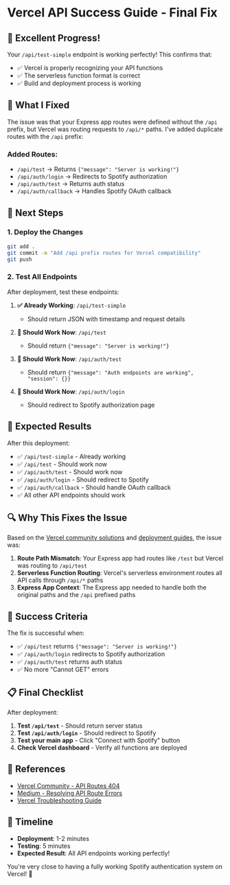 # Vercel API Success Guide - Final Fix

## 🎉 Excellent Progress!

Your `/api/test-simple` endpoint is working perfectly! This confirms that:
- ✅ Vercel is properly recognizing your API functions
- ✅ The serverless function format is correct
- ✅ Build and deployment process is working

## 🔧 What I Fixed

The issue was that your Express app routes were defined without the `/api` prefix, but Vercel was routing requests to `/api/*` paths. I've added duplicate routes with the `/api` prefix:

### Added Routes:
- `/api/test` → Returns `{"message": "Server is working!"}`
- `/api/auth/login` → Redirects to Spotify authorization
- `/api/auth/test` → Returns auth status
- `/api/auth/callback` → Handles Spotify OAuth callback

## 🚀 Next Steps

### 1. Deploy the Changes
```bash
git add .
git commit -m "Add /api prefix routes for Vercel compatibility"
git push
```

### 2. Test All Endpoints
After deployment, test these endpoints:

1. **✅ Already Working**: `/api/test-simple`
   - Should return JSON with timestamp and request details

2. **🔄 Should Work Now**: `/api/test`
   - Should return `{"message": "Server is working!"}`

3. **🔄 Should Work Now**: `/api/auth/test`
   - Should return `{"message": "Auth endpoints are working", "session": {}}`

4. **🔄 Should Work Now**: `/api/auth/login`
   - Should redirect to Spotify authorization page

## 🎯 Expected Results

After this deployment:
- ✅ `/api/test-simple` - Already working
- ✅ `/api/test` - Should work now
- ✅ `/api/auth/test` - Should work now  
- ✅ `/api/auth/login` - Should redirect to Spotify
- ✅ `/api/auth/callback` - Should handle OAuth callback
- ✅ All other API endpoints should work

## 🔍 Why This Fixes the Issue

Based on the [Vercel community solutions](https://community.vercel.com/t/next-js-all-api-routes-return-404-while-working-fine-locally/1404) and [deployment guides](https://medium.com/@python-javascript-php-html-css/resolving-typescript-api-route-errors-in-next-js-on-vercel-deployment-7585b5979552), the issue was:

1. **Route Path Mismatch**: Your Express app had routes like `/test` but Vercel was routing to `/api/test`
2. **Serverless Function Routing**: Vercel's serverless environment routes all API calls through `/api/*` paths
3. **Express App Context**: The Express app needed to handle both the original paths and the `/api` prefixed paths

## 🎉 Success Criteria

The fix is successful when:
- ✅ `/api/test` returns `{"message": "Server is working!"}`
- ✅ `/api/auth/login` redirects to Spotify authorization
- ✅ `/api/auth/test` returns auth status
- ✅ No more "Cannot GET" errors

## 📋 Final Checklist

After deployment:
1. **Test `/api/test`** - Should return server status
2. **Test `/api/auth/login`** - Should redirect to Spotify
3. **Test your main app** - Click "Connect with Spotify" button
4. **Check Vercel dashboard** - Verify all functions are deployed

## 🔗 References

- [Vercel Community - API Routes 404](https://community.vercel.com/t/next-js-all-api-routes-return-404-while-working-fine-locally/1404)
- [Medium - Resolving API Route Errors](https://medium.com/@python-javascript-php-html-css/resolving-typescript-api-route-errors-in-next-js-on-vercel-deployment-7585b5979552)
- [Vercel Troubleshooting Guide](https://vercel.com/guides/troubleshooting-vercel-cron-jobs)

## 🎯 Timeline
- **Deployment**: 1-2 minutes
- **Testing**: 5 minutes
- **Expected Result**: All API endpoints working perfectly!

You're very close to having a fully working Spotify authentication system on Vercel! 🚀

